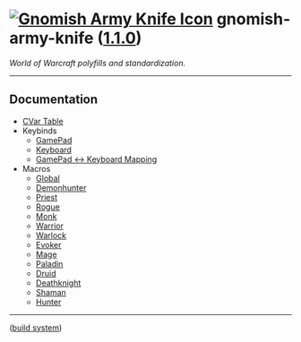 <!--
    =====================================
    generator=datazen
    version=3.2.0
    hash=78f799055a5cfb0ebb75861dc44a65f8
    =====================================
-->

# [![Gnomish Army Knife Icon](https://wow.zamimg.com/images/wow/icons/large/inv_misc_enggizmos_swissarmy.jpg)](https://www.wowhead.com/item=40772/gnomish-army-knife) gnomish-army-knife ([1.1.0](https://github.com/vkottler/gak-lua))

*World of Warcraft polyfills and standardization.*

---

## Documentation

* [CVar Table](cvar.md)
* Keybinds
    * [GamePad](gamepad_keybinds.md)
    * [Keyboard](keyboard_keybinds.md)
    * [GamePad <-> Keyboard Mapping](keymap.md)
* Macros
    * [Global](global_macros.md)
    * [Demonhunter](demonhunter_macros.md)
    * [Priest](priest_macros.md)
    * [Rogue](rogue_macros.md)
    * [Monk](monk_macros.md)
    * [Warrior](warrior_macros.md)
    * [Warlock](warlock_macros.md)
    * [Evoker](evoker_macros.md)
    * [Mage](mage_macros.md)
    * [Paladin](paladin_macros.md)
    * [Druid](druid_macros.md)
    * [Deathknight](deathknight_macros.md)
    * [Shaman](shaman_macros.md)
    * [Hunter](hunter_macros.md)

---

([build system](https://github.com/vkottler/gnomish-army-knife))

